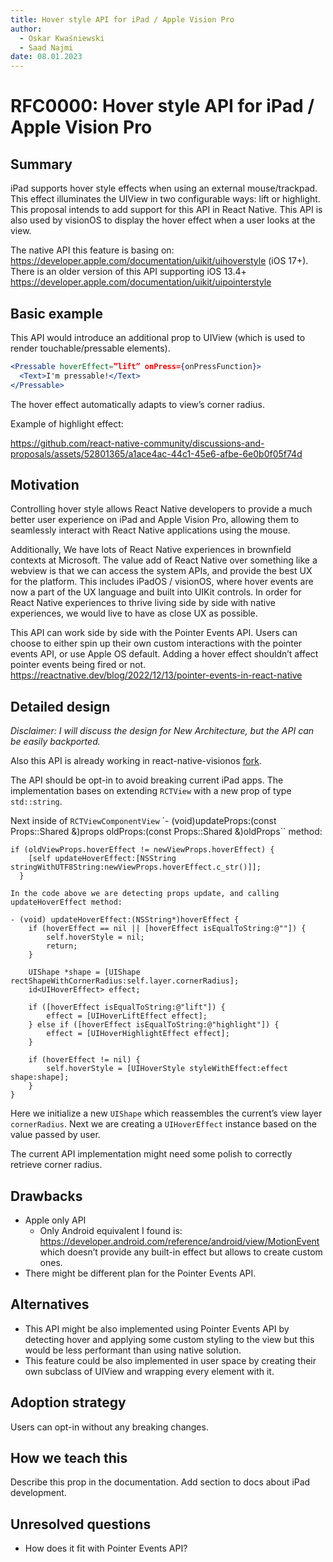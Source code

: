 ```yaml
---
title: Hover style API for iPad / Apple Vision Pro
author:
  - Oskar Kwaśniewski
  - Saad Najmi
date: 08.01.2023
---
```


# RFC0000: Hover style API for iPad / Apple Vision Pro

## Summary

iPad supports hover style effects when using an external mouse/trackpad. This effect illuminates the UIView in two configurable ways: lift or highlight. This proposal intends to add support for this API in React Native. This API is also used by visionOS to display the hover effect when a user looks at the view.

The native API this feature is basing on: https://developer.apple.com/documentation/uikit/uihoverstyle (iOS 17+). There is an older version of this API supporting iOS 13.4+ https://developer.apple.com/documentation/uikit/uipointerstyle

## Basic example

This API would introduce an additional prop to UIView (which is used to render touchable/pressable elements).

```jsx
<Pressable hoverEffect=”lift” onPress={onPressFunction}>
  <Text>I'm pressable!</Text>
</Pressable>
```

The hover effect automatically adapts to view’s corner radius.

Example of highlight effect:

https://github.com/react-native-community/discussions-and-proposals/assets/52801365/a1ace4ac-44c1-45e6-afbe-6e0b0f05f74d

## Motivation

Controlling hover style allows React Native developers to provide a much better user experience on iPad and Apple Vision Pro, allowing them to seamlessly interact with React Native applications using the mouse.

Additionally, We have lots of React Native experiences in brownfield contexts at Microsoft. The value add of React Native over something like a webview is that we can access the system APIs, and provide the best UX for the platform. This includes iPadOS / visionOS, where hover events are now a part of the UX language and built into UIKit controls. In order for React Native experiences to thrive living side by side with native experiences, we would live to have as close UX as possible.

This API can work side by side with the Pointer Events API. Users can choose to either spin up their own custom interactions with the pointer events API, or use Apple OS default. Adding a hover effect shouldn’t affect pointer events being fired or not. https://reactnative.dev/blog/2022/12/13/pointer-events-in-react-native

## Detailed design

_Disclaimer: I will discuss the design for New Architecture, but the API can be easily backported._

Also this API is already working in react-native-visionos [fork](https://github.com/callstack/react-native-visionos/blob/58f6e180d49cbd638ff9b637c0308808eeee2321/packages/react-native/React/Fabric/Mounting/ComponentViews/View/RCTViewComponentView.mm#L522).

The API should be opt-in to avoid breaking current iPad apps. The implementation bases on extending `RCTView` with a new prop of type `std::string`.

Next inside of `RCTViewComponentView` `- (void)updateProps:(const Props::Shared &)props oldProps:(const Props::Shared &)oldProps`` method:

```objc
if (oldViewProps.hoverEffect != newViewProps.hoverEffect) {
    [self updateHoverEffect:[NSString stringWithUTF8String:newViewProps.hoverEffect.c_str()]];
  }

In the code above we are detecting props update, and calling updateHoverEffect method:

- (void) updateHoverEffect:(NSString*)hoverEffect {
    if (hoverEffect == nil || [hoverEffect isEqualToString:@""]) {
        self.hoverStyle = nil;
        return;
    }

    UIShape *shape = [UIShape rectShapeWithCornerRadius:self.layer.cornerRadius];
    id<UIHoverEffect> effect;

    if ([hoverEffect isEqualToString:@"lift"]) {
        effect = [UIHoverLiftEffect effect];
    } else if ([hoverEffect isEqualToString:@"highlight"]) {
        effect = [UIHoverHighlightEffect effect];
    }

    if (hoverEffect != nil) {
        self.hoverStyle = [UIHoverStyle styleWithEffect:effect shape:shape];
    }
}
```

Here we initialize a new `UIShape` which reassembles the current’s view layer `cornerRadius`. Next we are creating a `UIHoverEffect` instance based on the value passed by user.

The current API implementation might need some polish to correctly retrieve corner radius.

## Drawbacks

- Apple only API
  - Only Android equivalent I found is: https://developer.android.com/reference/android/view/MotionEvent which doesn’t provide any built-in effect but allows to create custom ones.
- There might be different plan for the Pointer Events API.

## Alternatives

- This API might be also implemented using Pointer Events API by detecting hover and applying some custom styling to the view but this would be less performant than using native solution.
- This feature could be also implemented in user space by creating their own subclass of UIView and wrapping every element with it.

## Adoption strategy

Users can opt-in without any breaking changes.

## How we teach this

Describe this prop in the documentation. Add section to docs about iPad development.

## Unresolved questions

- How does it fit with Pointer Events API?
